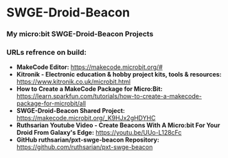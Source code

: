 # SWGE-Droid-Beacon
### My micro:bit SWGE-Droid-Beacon Projects

### URLs refrence on build:
* **MakeCode Editor:** https://makecode.microbit.org/#
* **Kitronik - Electronic education & hobby project kits, tools & resources:** https://www.kitronik.co.uk/microbit.html
* **How to Create a MakeCode Package for Micro:Bit:** https://learn.sparkfun.com/tutorials/how-to-create-a-makecode-package-for-microbit/all
* **SWGE-Droid-Beacon Shared Project:** https://makecode.microbit.org/_K9HJx2gHDYHC
* **Ruthsarian Youtube Video - Create Beacons With A Micro:bit For Your Droid From Galaxy's Edge:** https://youtu.be/UUo-L128cFc
* **GitHub ruthsarian/pxt-swge-beacon Repository:** https://github.com/ruthsarian/pxt-swge-beacon
